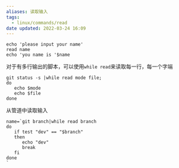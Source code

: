 ```yaml
---
aliases: 读取输入
tags:
  - linux/commands/read
date updated: 2022-03-24 16:09
---
```


```shell
echo 'please input your name'
read name
echo 'you name is '$name
```

对于有多行输出的脚本，可以使用`while read`来读取每一行，每一个字端

```shell
git status -s |while read mode file;
do
   echo $mode
   echo $file
done
```

从管道中读取输入

```shell
name=`git branch|while read branch
do
   if test "dev" == "$branch"
   then
      echo "dev"
      break
   fi
done
`
```
